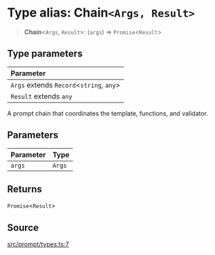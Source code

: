 # Type alias: Chain`<Args, Result>`

> **Chain**\<`Args`, `Result`\>: (`args`) => `Promise`\<`Result`\>

## Type parameters

| Parameter |
| :------ |
| `Args` extends `Record`\<`string`, `any`\> |
| `Result` extends `any` |

A prompt chain that coordinates the template, functions, and validator.

## Parameters

| Parameter | Type |
| :------ | :------ |
| `args` | `Args` |

## Returns

`Promise`\<`Result`\>

## Source

[src/prompt/types.ts:7](https://github.com/dexaai/llm-tools/blob/2b78745/src/prompt/types.ts#L7)
